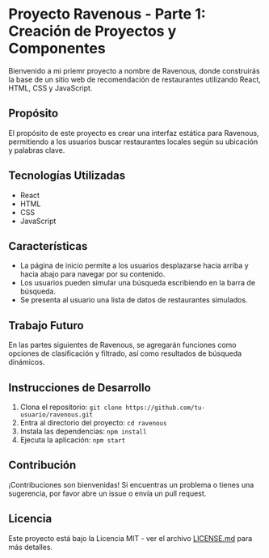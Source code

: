# Proyecto Ravenous - Parte 1: Creación de Proyectos y Componentes

Bienvenido a mi priemr proyecto a nombre de Ravenous, donde construirás la base de un sitio web de recomendación de restaurantes utilizando React, HTML, CSS y JavaScript.

## Propósito

El propósito de este proyecto es crear una interfaz estática para Ravenous, permitiendo a los usuarios buscar restaurantes locales según su ubicación y palabras clave.

## Tecnologías Utilizadas

- React
- HTML
- CSS
- JavaScript

## Características

- La página de inicio permite a los usuarios desplazarse hacia arriba y hacia abajo para navegar por su contenido.
- Los usuarios pueden simular una búsqueda escribiendo en la barra de búsqueda.
- Se presenta al usuario una lista de datos de restaurantes simulados.

## Trabajo Futuro

En las partes siguientes de Ravenous, se agregarán funciones como opciones de clasificación y filtrado, así como resultados de búsqueda dinámicos.

## Instrucciones de Desarrollo

1. Clona el repositorio: `git clone https://github.com/tu-usuario/ravenous.git`
2. Entra al directorio del proyecto: `cd ravenous`
3. Instala las dependencias: `npm install`
4. Ejecuta la aplicación: `npm start`

## Contribución

¡Contribuciones son bienvenidas! Si encuentras un problema o tienes una sugerencia, por favor abre un issue o envía un pull request.

## Licencia

Este proyecto está bajo la Licencia MIT - ver el archivo [LICENSE.md](LICENSE.md) para más detalles.
